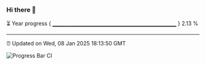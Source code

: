### Hi there 👋

⏳ Year progress { ▁▁▁▁▁▁▁▁▁▁▁▁▁▁▁▁▁▁▁▁▁▁▁▁▁▁▁▁▁▁ } 2.13 %

---

⏰ Updated on Wed, 08 Jan 2025 18:13:50 GMT

![Progress Bar CI](https://github.com/Shyam-Makwana/GitHub-Actions-Demo/workflows/Progress%20Bar%20CI/badge.svg)
